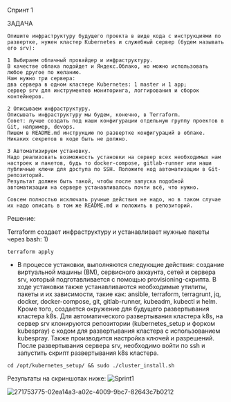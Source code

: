 Спринт 1

ЗАДАЧА

```
Опишите инфраструктуру будущего проекта в виде кода с инструкциями по развертке, нужен кластер Kubernetes и служебный сервер (будем называть его srv):

1 Выбираем облачный провайдер и инфраструктуру.
В качестве облака подойдет и Яндекс.Облако, но можно использовать любое другое по желанию.
Нам нужно три сервера:
два сервера в одном кластере Kubernetes: 1 master и 1 app;
сервер srv для инструментов мониторинга, логгирования и сборок контейнеров.

2 Описываем инфраструктуру.
Описывать инфраструктуру мы будем, конечно, в Terraform.
Совет: лучше создать под наши конфигурации отдельную группу проектов в Git, например, devops.
Пишем в README.md инструкцию по развертке конфигураций в облаке. Никаких секретов в коде быть не должно.

3 Автоматизируем установку.
Надо реализовать возможность установки на сервер всех необходимых нам настроек и пакетов, будь то docker-compose, gitlab-runner или наши публичные ключи для доступа по SSH. Положите код автоматизации в Git-репозиторий.
Результат должен быть такой, чтобы после запуска подобной автоматизации на сервере устанавливалось почти всё, что нужно.

Совсем полностью исключать ручные действия не надо, но в таком случае их надо описать в том же README.md и положить в репозиторий.
```

Решение:

Terraform создает инфраструктуру и устанавливает нужные пакеты через bash:
  1) 
  ```
  terraform apply
  ```
  - В процессе установки, выполняются следующие действия: создание виртуальной машины (ВМ), сервисного аккаунта, сетей и сервера srv, который подготавливается с помощью provisioning-скрипта. В ходе установки также устанавливаются необходимые утилиты, пакеты и их зависимости, такие как: ansible, terraform, terragrunt, jq, docker, docker-compose, git, gitlab-runner, kubeadm, kubectl и helm. Кроме того, создается окружение для будущего развертывания кластера k8s. Для автоматического развертывания кластера k8s, на сервер srv клонируются репозитории (kubernetes_setup и форком kubespray) с кодом для развертывания кластера с использованием kubespray. Также производится настройка ключей и разрешений. После развертывания сервера srv, необходимо войти по ssh и запустить скрипт развертывания k8s кластера.
  
  ```
  cd /opt/kubernetes_setup/ && sudo ./cluster_install.sh
  ```
Результаты на скриншотах ниже:
![Sprint1](https://github.com/mazespd/DevOps-Srpint-1/assets/131882625/b9ea5a65-640e-40c6-a760-13e28a258511)


![271753775-02ea14a3-a02c-4009-9bc7-82643c7b0212](https://github.com/DjHelkern/devops/assets/80486143/d584e33d-9f5d-4199-947c-f0589352e108)




